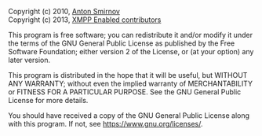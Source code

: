 Copyright (c) 2010, [Anton Smirnov](https://sandfox.me/)  
Copyright (c) 2013, [XMPP Enabled contributors](https://github.com/sandfoxme/xmpp-enabled/graphs/contributors)

This program is free software; you can redistribute it and/or modify
it under the terms of the GNU General Public License as published by
the Free Software Foundation; either version 2 of the License, or
(at your option) any later version.

This program is distributed in the hope that it will be useful,
but WITHOUT ANY WARRANTY; without even the implied warranty of
MERCHANTABILITY or FITNESS FOR A PARTICULAR PURPOSE.  See the
GNU General Public License for more details.

You should have received a copy of the GNU General Public License
along with this program.  If not, see <https://www.gnu.org/licenses/>.
